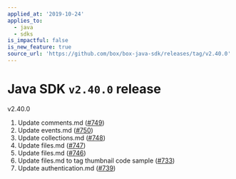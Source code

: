 ```yaml
---
applied_at: '2019-10-24'
applies_to:
  - java
  - sdks
is_impactful: false
is_new_feature: true
source_url: 'https://github.com/box/box-java-sdk/releases/tag/v2.40.0'
---
```


# Java SDK `v2.40.0` release

v2.40.0
1. Update comments.md ([#749](https://github.com/box/box-java-sdk/pull/749))
2. Update events.md ([#750](https://github.com/box/box-java-sdk/pull/750))
3. Update collections.md ([#748](https://github.com/box/box-java-sdk/pull/748))
4. Update files.md ([#747](https://github.com/box/box-java-sdk/pull/747))
5. Update files.md ([#746](https://github.com/box/box-java-sdk/pull/746))
6. Update files.md to tag thumbnail code sample ([#733](https://github.com/box/box-java-sdk/pull/733))
7. Update authentication.md ([#739](https://github.com/box/box-java-sdk/pull/739))